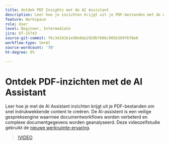 ```yaml
---
title: Ontdek PDF Insights met de AI Assistant
description: Leer hoe je inzichten krijgt uit je PDF-bestanden met de AI Assistant
feature: Workspace
role: User
level: Beginner, Intermediate
jira: KT-15743
source-git-commit: f6c34181b1e98e0da2929b7606c905b369f6f0e0
workflow-type: tm+mt
source-wordcount: '70'
ht-degree: 0%

---
```


# Ontdek PDF-inzichten met de AI Assistant

Leer hoe je met de AI Assistant inzichten krijgt uit je PDF-bestanden om snel indrukwekkende content te creëren. De AI-assistent is een veilige gespreksengine waarmee documentworkflows worden verbeterd en complexe documentgegevens worden geanalyseerd. Deze videozelfstudie gebruikt de [nieuwe werkruimte-ervaring](new-workspace.md).


>[!VIDEO](https://video.tv.adobe.com/v/3430512?quality=12&learn=on&hidetitle=true)